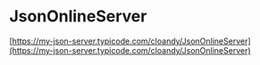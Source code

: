 # JsonOnlineServer

[https://my-json-server.typicode.com/cloandy/JsonOnlineServer](https://my-json-server.typicode.com/cloandy/JsonOnlineServer)
